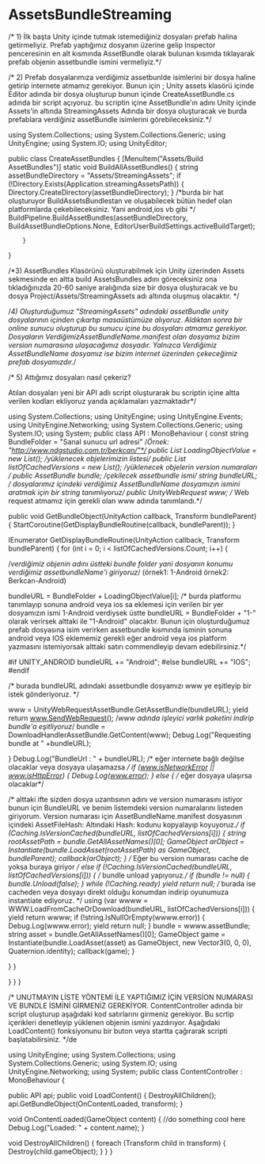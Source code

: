# AssetsBundleStreaming
 
/* 1) İlk başta Unity içinde tutmak istemediğiniz dosyaları prefab halina getirmeliyiz. Prefab yaptığımız dosyanın üzerine gelip Inspector penceresinin en alt kısmında AssetBundle olarak bulunan kısımda tıklayarak prefab objenin assetbundle ismini vermeliyiz.*/

/* 2) Prefab dosyalarımıza verdiğimiz assetbunlde isimlerini bir dosya haline getirip internete atmamız gerekiyor. Bunun için ;
Unity assets klasörü içinde Editor adında bir dosya oluşturup bunun içinde CreateAssetBundle.cs adında bir script açıyoruz. bu scriptin içine
AssetBundle'ın adını Unity içinde Assets'in altında StreamingAssets Adında bir dosya oluşturacak ve burda prefablara verdiğiniz assetBundle isimlerini görebileceksiniz.*/


using System.Collections;
using System.Collections.Generic;
using UnityEngine;
using System.IO;
using UnityEditor;

public class CreateAssetBundles
{
    	[MenuItem("Assets/Build AssetBundles")]
    	static void BuildAllAssetBundles()
    	{
        	string assetBundleDirectory = "Assets/StreamingAssets";
        	if (!Directory.Exists(Application.streamingAssetsPath))
        	{
            	Directory.CreateDirectory(assetBundleDirectory);
        	}
/*burda bir hat oluşturuyor BuildAssetsBundlestan ve oluşabilecek bütün hedef olan platformlarda çekebileceksiniz. Yani android,ios vb gibi */
BuildPipeline.BuildAssetBundles(assetBundleDirectory, BuildAssetBundleOptions.None, EditorUserBuildSettings.activeBuildTarget);

    	}
}



/*3) AssetBundles Klasörünü oluşturabilmek için Unity üzerinden Assets sekmesinde en altta build AssetsBundles adını göreceksiniz ona tıkladığınızda 20-60 saniye aralığında size bir dosya oluşturacak ve bu dosya Project/Assets/StreamingAssets adı altında oluşmuş olacaktır. */

/*4) Oluşturduğumuz "StreamingAssets" adındaki assetBundle unity dosyalarının içinden çıkartıp masaüstümüze alıyoruz. Aldıktan sonra bir online sunucu oluşturup bu sunucu içine bu dosyaları atmamız gerekiyor. Dosyaların VerdiğimizAssetBundleName.manifest olan dosyamız bizim version numarasına ulaşacağımız dosyadır. Yalnızca Verdiğimiz AssetBundleName dosyamız ise bizim internet üzerinden çekeceğimiz prefab dosyamızdır.*/

/* 5) Attığımız dosyaları nasıl çekeriz?

Atılan dosyaları yeni bir API adlı script oluşturarak bu scriptin içine 
altta verilen kodları ekliyoruz yanda açıklamaları yazmaktadır*/




using System.Collections;
using UnityEngine;
using UnityEngine.Events;
using UnityEngine.Networking;
using System.Collections.Generic;
using System.IO;
using System;
public class API : MonoBehaviour
{
const string BundleFolder = "Sanal sunucu url adresi" /*Örnek: "http://www.ndgstudio.com.tr/berkcan/"*/
public List<string> LoadingObjectValue = new List<string>();
/*yüklenecek objelerimizin listesi*/
public List<Hash128> listOfCachedVersions = new List<Hash128>();
/*yüklenecek objelerin version numaraları */
public AssetBundle bundle; /*çekilecek assetbundle ismi*/
string bundleURL; /* dosyalarımız içindeki verdiğimiz AssetBundleName dosyamızın ismini aratmak için bir string tanımlıyoruz*/
public UnityWebRequest www; /* Web request atmamız için gerekli olan www adında tanımlandı.*/

public void GetBundleObject(UnityAction<GameObject> callback, Transform bundleParent)
{
StartCoroutine(GetDisplayBundleRoutine(callback, bundleParent));
}

IEnumerator GetDisplayBundleRoutine(UnityAction<GameObject> callback, Transform bundleParent)
{
for (int i = 0; i < listOfCachedVersions.Count; i++)
{

/*verdiğimiz objenin adını üstteki bundle folder yani dosyanın konumu
verdiğimiz assetbundleName'i giriyoruz*/
(örnek1: 1-Android örnek2: Berkcan-Android)

bundleURL = BundleFolder + LoadingObjectValue[i];
/* burda platformu tanımlayıp sonuna android veya ios sa eklemesi için verilen bir yer dosyamızın ismi 1-Android verdiysek üstte bundleURL = BundleFolder + "1-" olarak verirsek alttaki ile "1-Android" olacaktır. Bunun için oluşturduğumuz prefab dosyasına isim verirken assetbundle kısmında isminin sonuna android veya IOS eklememiz gerekli eğer android veya ios platform yazmasını istemiyorsak alttaki satırı commendleyip devam edebilirsiniz.*/

#if UNITY_ANDROID
bundleURL += "Android";
#else
bundleURL += "IOS";
#endif


/* burada bundleURL adındaki assetbundle dosyamızı www ye eşitleyip bir istek gönderiyoruz. */

www = UnityWebRequestAssetBundle.GetAssetBundle(bundleURL);
yield return www.SendWebRequest();
/*www adında işleyici varlık paketini indirip bundle'a eşitliyoruz*/
bundle = DownloadHandlerAssetBundle.GetContent(www);
Debug.Log("Requesting bundle at " +bundleURL);

}
Debug.Log("BundleUrl : " + bundleURL);
/* eğer internete bağlı değilse olacaklar veya dosyaya ulaşamazsa */
if (www.isNetworkError || www.isHttpError)
{
Debug.Log(www.error);
}
else
{
/* eğer dosyaya ulaşırsa olacaklar*/

/* alttaki ifte sizden dosya uzantısının adını ve version numarasını istiyor bunun için BundleURL ve benim listemdeki version numaralarını listeden giriyorum. Version numarası için AssetBundleName.manifest dosyasının içindeki AssetFileHash: Altındaki Hash: kodunu kopyalayıp koyuyoruz.*/
if (Caching.IsVersionCached(bundleURL, listOfCachedVersions[i]))
{
string rootAssetPath = bundle.GetAllAssetNames()[0];
GameObject arObject = 			Instantiate(bundle.LoadAsset(rootAssetPath) as GameObject, bundleParent);	callback(arObject);
}
/* Eğer bu version numarası cache de yoksa buraya giriyor */
else if (!Caching.IsVersionCached(bundleURL, listOfCachedVersions[i]))
{
/* bundle unload yapıyoruz.*/
if (bundle != null)
{
bundle.Unload(false);
}
while (!Caching.ready)
yield return null;
/* burada ise cacheden veya dosyayı direkt olduğu konumdan indirip oyunumuza instantiate ediyoruz. */
using (var wwww = WWW.LoadFromCacheOrDownload(bundleURL, listOfCachedVersions[i]))
{
yield return wwww;
if (!string.IsNullOrEmpty(wwww.error))
{
Debug.Log(wwww.error);
yield return null;
}
bundle = wwww.assetBundle;
string asset = bundle.GetAllAssetNames()[0];
GameObject game = Instantiate(bundle.LoadAsset(asset) as GameObject, new Vector3(0, 0, 0), Quaternion.identity);
callback(game);
}

}
}

}
}
}


/* UNUTMAYIN LİSTE YÖNTEMİ İLE YAPTIĞIMIZ İÇİN VERSİON NUMARASI VE BUNDLE İSMİNİ GİRMENİZ GEREKİYOR.
ContentController adında bir script oluşturup aşağıdaki kod satırlarını girmeniz gerekiyor. Bu scrtip içerikleri denetleyip yüklenen objenin ismini yazdırıyor. Aşağıdaki LoadContent() fonksiyonunu bir buton veya startta çağırarak scripti başlatabilirsiniz. */de

using UnityEngine;
using System.Collections;
using System.Collections.Generic;
using System.IO;
using UnityEngine.Networking;
using System;
public class ContentController : MonoBehaviour {

public API api;
public void LoadContent()
{
DestroyAllChildren();
api.GetBundleObject(OnContentLoaded, transform);
}

void OnContentLoaded(GameObject content) {
//do something cool here
Debug.Log("Loaded: " + content.name);
}

void DestroyAllChildren() {
foreach (Transform child in transform) {
Destroy(child.gameObject);
}
}
}




